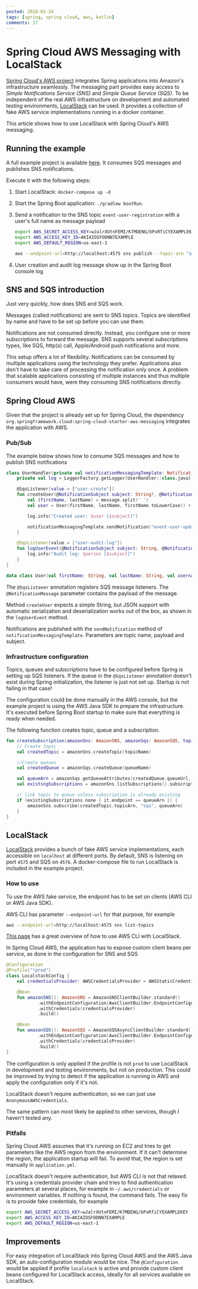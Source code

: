 ```yaml
---
posted: 2018-02-24
tags: [spring, spring cloud, aws, kotlin]
comments: 17
---
```


# Spring Cloud AWS Messaging with LocalStack

[Spring Cloud's AWS project](https://cloud.spring.io/spring-cloud-aws/) integrates Spring applications into Amazon's infrastructure seamlessly. The messaging part provides easy access to *Simple Notifications Service (SNS)* and *Simple Queue Service (SQS)*. To be independent of the real AWS infrastructure on development and automated testing environments, [LocalStack](https://github.com/localstack/localstack) can be used. It provides a collection of fake AWS service implementations running in a docker container.

This article shows how to use LocalStack with Spring Cloud's AWS messaging.

## Running the example
A full example project is available [here](https://github.com/dfrommi/blog-samples/tree/master/spring-cloud-aws-messaging). It consumes SQS messages and publishes SNS notifications. 

Execute it with the following steps:

1. Start LocalStack: `docker-compose up -d`
1. Start the Spring Boot application: `./gradlew bootRun`.
1. Send a notification to the SNS topic `event-user-registration` with a user's full name as message payload

    ```bash
    export AWS_SECRET_ACCESS_KEY=wJalrXUtnFEMI/K7MDENG/bPxRfiCYEXAMPLEKEY
    export AWS_ACCESS_KEY_ID=AKIAIOSFODNN7EXAMPLE
    export AWS_DEFAULT_REGION=us-east-1
    
    aws --endpoint-url=http://localhost:4575 sns publish --topic-arn "arn:aws:sns:us-east-1:123456789012:event-user-registration" --subject "user-registeration.ios" --message "Arthur Dent"
    ```
1. User creation and audit log message show up in the Spring Boot console log

## SNS and SQS introduction
Just very quickly, how does SNS and SQS work.

Messages (called notifications) are sent to SNS topics. Topics are identified by name and have to be set up before you can use them.

Notifications are not consumed directly. Instead, you configure one or more subscriptions to forward the message. SNS supports several subscriptions types, like SQS, http(s) call, Apple/Android push notifications and more.

This setup offers a lot of flexibility. 
Notifications can be consumed by multiple applications using the technology they prefer. Applications also don't have to take care of processing the notification only once. A problem that scalable applications consisting of multiple instances and thus multiple consumers would have, were they consuming SNS notifications directly.  

## Spring Cloud AWS
Given that the project is already set up for Spring Cloud, the dependency `org.springframework.cloud:spring-cloud-starter-aws-messaging`  integrates the application with AWS.

### Pub/Sub
The example below shows how to consume SQS messages and how to publish SNS notifications

```kotlin
class UserHandler(private val notificationMessagingTemplate: NotificationMessagingTemplate) {
    private val log = LoggerFactory.getLogger(UserHandler::class.java)

    @SqsListener(value = ["user-create"])
    fun createUser(@NotificationSubject subject: String?, @NotificationMessage message: String) {
        val (firstName, lastName) = message.split(' ')
        val user = User(firstName, lastName, firstName.toLowerCase() + "-" + lastName.toLowerCase())

        log.info("Created user: $user [$subject]")

        notificationMessagingTemplate.sendNotification("event-user-updated", user, "user.new")
    }

    @SqsListener(value = ["user-audit-log"])
    fun logUserEvent(@NotificationSubject subject: String, @NotificationMessage person: User) {
        log.info("Audit log: $person [$subject]")
    }
}

data class User(val firstName: String, val lastName: String, val username: String)
```

The `@SqsListener` annotation registers SQS message listeners. The `@NotificationMessage` parameter contains the payload of the message. 

Method `createUser` expects a simple String, but JSON support with automatic serialization and deserialization works out of the box, as shown in the `logUserEvent` method.

Notifications are published with the `sendNotification` method of `notificationMessagingTemplate`. Parameters are topic name, payload and subject.

### Infrastructure configuration
Topics, queues and subscriptions have to be configured before Spring is setting up SQS listeners. If the queue in the `@SqsListener` annotation doesn't exist during Spring initialization, the listener is just not set up. Startup is not failing in that case!

The configuration could be done manually in the AWS console, but the example project is using the AWS Java SDK to prepare the infrastructure. It's executed before Spring Boot startup to make sure that everything is ready when needed.

The following function creates topic, queue and a subscription.

```kotlin
fun createSubscription(amazonSns: AmazonSNS, amazonSqs: AmazonSQS, topicName: String, queueName: String) {
    // Create topic
    val createdTopic = amazonSns.createTopic(topicName)

    //Create queues
    val createdQueue = amazonSqs.createQueue(queueName)

    val queueArn = amazonSqs.getQueueAttributes(createdQueue.queueUrl, mutableListOf("QueueArn")).attributes["QueueArn"]
    val existingSubscriptions = amazonSns.listSubscriptions().subscriptions

    // link topic to queue unless subscription is already existing
    if (existingSubscriptions.none { it.endpoint == queueArn }) {
        amazonSns.subscribe(createdTopic.topicArn, "sqs", queueArn)
    }
}
```  

## LocalStack
[LocalStack](https://github.com/localstack/localstack) provides a bunch of fake AWS service implementations, each accessible on `localhost` at different ports. By default, SNS is listening on port `4575` and SQS on `4576`. A docker-compose file to run LocalStack is included in the example project.

### How to use
To use the AWS fake service, the endpoint has to be set on clients (AWS CLI or AWS Java SDK).

AWS CLI has parameter `--endpoint-url` for that purpose, for example 
```bash
aws --endpoint-url=http://localhost:4575 sns list-topics
```

[This page](https://lobster1234.github.io/2017/04/05/working-with-localstack-command-line/) has a great overview of how to use AWS CLI with LocalStack. 

In Spring Cloud AWS, the application has to expose custom client beans per service, as done in the configuration for SNS and SQS

```kotlin
@Configuration
@Profile("!prod")
class LocalstackConfig {
    val credentialsProvider: AWSCredentialsProvider = AWSStaticCredentialsProvider(AnonymousAWSCredentials())

    @Bean
    fun amazonSNS(): AmazonSNS = AmazonSNSClientBuilder.standard()
            .withEndpointConfiguration(AwsClientBuilder.EndpointConfiguration("http://localhost:4575", "us-east-1"))
            .withCredentials(credentialsProvider)
            .build()

    @Bean
    fun amazonSQS(): AmazonSQS = AmazonSQSAsyncClientBuilder.standard()
            .withEndpointConfiguration(AwsClientBuilder.EndpointConfiguration("http://localhost:4576", "us-east-1"))
            .withCredentials(credentialsProvider)
            .build()
}
```

The configuration is only applied if the profile is not `prod` to use LocalStack in development and testing environments, but not on production. This could be improved by trying to detect if the application is running in AWS and apply the configuration only if it's not.

LocalStack doesn't require authentication, so we can just use `AnonymousAWSCredentials`.

The same pattern can most likely be applied to other services, though I haven't tested any.

### Pitfalls
Spring Cloud AWS assumes that it's running on EC2 and tries to get parameters like the AWS region from the environment. If it can't determine the region, the application startup will fail. To avoid that, the region is set manually in `application.yml`.

LocalStack doesn't require authentication, but AWS CLI is not that relaxed. It's using a credentials provider chain and tries to find authentication parameters at several places, for example in `~/.aws/credentials` or environment variables. If nothing is found, the command fails. The easy fix is to provide fake credentials, for example
```bash
export AWS_SECRET_ACCESS_KEY=wJalrXUtnFEMI/K7MDENG/bPxRfiCYEXAMPLEKEY
export AWS_ACCESS_KEY_ID=AKIAIOSFODNN7EXAMPLE
export AWS_DEFAULT_REGION=us-east-1
```

## Improvements
For easy integration of LocalStack into Spring Cloud AWS and the AWS Java SDK, an auto-configuration module would be nice. The `@Configuration` would be applied if profile `localstack` is active and provide custom client beans configured for LocalStack access, ideally for all services available on LocalStack.
